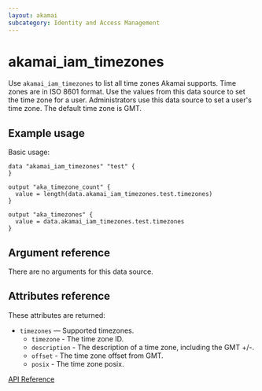 ```yaml
---
layout: akamai
subcategory: Identity and Access Management
---
```


# akamai_iam_timezones

Use `akamai_iam_timezones` to list all time zones Akamai supports. Time zones are in ISO 8601 format. Use the values from this data source to set the time zone for a user. Administrators use this data source to set a user's time zone. The default time zone is GMT.

## Example usage

Basic usage:

```hcl
data "akamai_iam_timezones" "test" {
}

output "aka_timezone_count" {
  value = length(data.akamai_iam_timezones.test.timezones)
}

output "aka_timezones" {
  value = data.akamai_iam_timezones.test.timezones
}
```

## Argument reference

There are no arguments for this data source.

## Attributes reference

These attributes are returned:

* `timezones` — Supported timezones.
  * `timezone` - The time zone ID.
  * `description` - The description of a time zone, including the GMT +/-.
  * `offset` - The time zone offset from GMT.
  * `posix` - The time zone posix.

[API Reference](https://techdocs.akamai.com/iam-api/reference/get-common-timezones)
